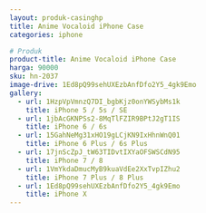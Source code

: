 ```yaml
---
layout: produk-casinghp
title: Anime Vocaloid iPhone Case
categories: iphone

# Produk
product-title: Anime Vocaloid iPhone Case
harga: 90000
sku: hn-2037
image-drive: 1Ed8pQ99sehUXEzbAnfDfo2Y5_4gk9Emo
gallery:
  - url: 1HzpVpVmnzQ7DI_bgbKjz0onYWSybMs1k
    title: iPhone 5 / 5s / SE
  - url: 1jbAcGKNPSs2-8MqTlFZIR9BPtJ2gT1IS
    title: iPhone 6 / 6s
  - url: 15GahNeMg31xHO19gLCjKN9IxHhnWnQ01
    title: iPhone 6 Plus / 6s Plus
  - url: 17jnScZpJ_tW63TIDvtIXYaOFSWSCdN95
    title: iPhone 7 / 8
  - url: 1VmYkdaDmucMyB9kuaVdEe2XxTvpIZhu2
    title: iPhone 7 Plus / 8 Plus
  - url: 1Ed8pQ99sehUXEzbAnfDfo2Y5_4gk9Emo
    title: iPhone X
---
```


